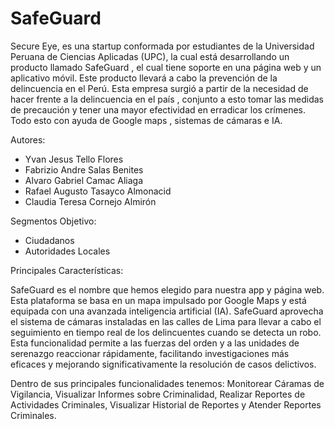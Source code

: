 # SafeGuard
Secure Eye, es una startup conformada por estudiantes de la Universidad Peruana de Ciencias Aplicadas (UPC), la cual está desarrollando un producto llamado SafeGuard , el cual tiene soporte en una página web y un aplicativo móvil. Este producto llevará a cabo la prevención de la delincuencia en el Perú.
Esta empresa surgió a partir de la necesidad de hacer frente a la delincuencia en el país , conjunto a esto tomar las medidas de precaución y tener una mayor efectividad en erradicar los crímenes. Todo esto con  ayuda de Google maps , sistemas de cámaras e IA.

Autores:
- Yvan Jesus Tello Flores
- Fabrizio Andre Salas Benites
- Alvaro Gabriel Camac Aliaga 
- Rafael Augusto Tasayco Almonacid
- Claudia Teresa Cornejo Almirón

Segmentos Objetivo:
- Ciudadanos
- Autoridades Locales

Principales Características:

SafeGuard es el nombre que hemos elegido para nuestra app y página web. Esta plataforma se basa en un mapa impulsado por Google Maps y está equipada con una avanzada inteligencia artificial (IA). SafeGuard aprovecha el sistema de cámaras instaladas en las calles de Lima para llevar a cabo el seguimiento en tiempo real de los delincuentes cuando se detecta un robo. Esta funcionalidad permite a las fuerzas del orden y a las unidades de serenazgo reaccionar rápidamente, facilitando investigaciones más eficaces y mejorando significativamente la resolución de casos delictivos.

Dentro de sus principales funcionalidades tenemos: Monitorear Cáramas de Vigilancia, Visualizar Informes sobre Criminalidad, Realizar Reportes de Actividades Criminales, Visualizar Historial de Reportes y Atender Reportes Criminales.
